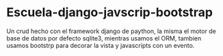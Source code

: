 # Escuela-django-javscrip-bootstrap
 Un crud hecho con  el framework django de paython, la misma el motor de base de datos por defecto sqlite3, mientras usamos el ORM, tambien usamos bootstrp para decorar la vista y javascripts con un evento.
